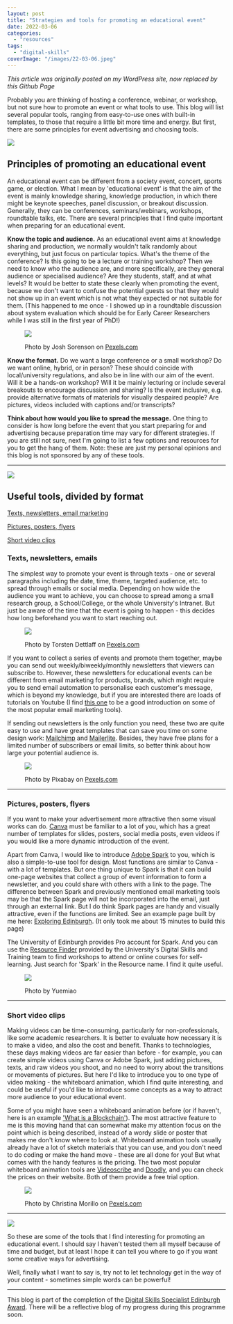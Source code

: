 ```yaml
---
layout: post
title: "Strategies and tools for promoting an educational event"
date: 2022-03-06
categories: 
  - "resources"
tags: 
  - "digital-skills"
coverImage: "/images/22-03-06.jpeg"
---
```


*This article was originally posted on my WordPress site, now replaced by this Github Page*

Probably you are thinking of hosting a conference, webinar, or workshop, but not sure how to promote an event or what tools to use. This blog will list several popular tools, ranging from easy-to-use ones with built-in templates, to those that require a little bit more time and energy. But first, there are some principles for event advertising and choosing tools.

![](/images/22-03-06-7.jpeg)

## Principles of promoting an educational event

An educational event can be different from a society event, concert, sports game, or election. What I mean by 'educational event' is that the aim of the event is mainly knowledge sharing, knowledge production, in which there might be keynote speeches, panel discussion, or breakout discussion. Generally, they can be conferences, seminars/webinars, workshops, roundtable talks, etc. There are several principles that I find quite important when preparing for an educational event.

**Know the topic and audience.** As an educational event aims at knowledge sharing and production, we normally wouldn't talk randomly about everything, but just focus on particular topics. What's the theme of the conference? Is this going to be a lecture or training workshop? Then we need to know who the audience are, and more specifically, are they general audience or specialised audience? Are they students, staff, and at what levels? It would be better to state these clearly when promoting the event, because we don't want to confuse the potential guests so that they would not show up in an event which is not what they expected or not suitable for them. (This happened to me once - I showed up in a roundtable discussion about system evaluation which should be for Early Career Researchers while I was still in the first year of PhD!)

<figure>

![](/images/22-03-06-1.jpeg)

<figcaption>

Photo by Josh Sorenson on [Pexels.com](https://www.pexels.com/photo/group-of-people-raise-their-hands-on-stadium-976866/)

</figcaption>

</figure>

**Know the format.** Do we want a large conference or a small workshop? Do we want online, hybrid, or in person? These should coincide with local/university regulations, and also be in line with our aim of the event. Will it be a hands-on workshop? Will it be mainly lecturing or include several breakouts to encourage discussion and sharing? Is the event inclusive, e.g. provide alternative formats of materials for visually despaired people? Are pictures, videos included with captions and/or transcripts?

**Think about how would you like to spread the message.** One thing to consider is how long before the event that you start preparing for and advertising because preparation time may vary for different strategies. If you are still not sure, next I'm going to list a few options and resources for you to get the hang of them. Note: these are just my personal opinions and this blog is not sponsored by any of these tools.

* * *

![](/images/22-03-06-2.jpeg)

## Useful tools, divided by format

[Texts, newsletters, email marketing](#texts-newsletters-emails)

[Pictures, posters, flyers](#pictures-posters-flyers)

[Short video clips](#short-video-clips)

### Texts, newsletters, emails

The simplest way to promote your event is through texts - one or several paragraphs including the date, time, theme, targeted audience, etc. to spread through emails or social media. Depending on how wide the audience you want to achieve, you can choose to spread among a small research group, a School/College, or the whole University's Intranet. But just be aware of the time that the event is going to happen - this decides how long beforehand you want to start reaching out.

<figure>

![](/images/22-03-06-3.jpeg)

<figcaption>

Photo by Torsten Dettlaff on [Pexels.com](https://www.pexels.com/photo/black-and-gray-digital-device-193003/)

</figcaption>

</figure>

If you want to collect a series of events and promote them together, maybe you can send out weekly/biweekly/monthly newsletters that viewers can subscribe to. However, these newsletters for educational events can be different from email marketing for products, brands, which might require you to send email automation to personalise each customer's message, which is beyond my knowledge, but if you are interested there are loads of tutorials on Youtube (I find [this one](https://www.youtube.com/watch?v=WE4A-cTWonA) to be a good introduction on some of the most popular email marketing tools).

If sending out newsletters is the only function you need, these two are quite easy to use and have great templates that can save you time on some design work: [Mailchimp](https://mailchimp.com/) and [Mailerlite](https://www.mailerlite.com/). Besides, they have free plans for a limited number of subscribers or email limits, so better think about how large your potential audience is.

<figure>

![](/images/22-03-06-4.jpeg)

<figcaption>

Photo by Pixabay on [Pexels.com](https://www.pexels.com/photo/folded-newspapers-158651/)

</figcaption>

</figure>

* * *

### Pictures, posters, flyers

If you want to make your advertisement more attractive then some visual works can do. [Canva](https://www.canva.com/) must be familiar to a lot of you, which has a great number of templates for slides, posters, social media posts, even videos if you would like a more dynamic introduction of the event.

Apart from Canva, I would like to introduce [Adobe Spark](https://express.adobe.com/sp) to you, which is also a simple-to-use tool for design. Most functions are similar to Canva - with a lot of templates. But one thing unique to Spark is that it can build one-page websites that collect a group of event information to form a newsletter, and you could share with others with a link to the page. The difference between Spark and previously mentioned email marketing tools may be that the Spark page will not be incorporated into the email, just through an external link. But I do think Spark pages are handy and visually attractive, even if the functions are limited. See an example page built by me here: [Exploring Edinburgh](https://express.adobe.com/page/2SoxaQoEXon3Z/). (It only took me about 15 minutes to build this page)

The University of Edinburgh provides Pro account for Spark. And you can use the [Resource Finder](https://www.digitalskills.ed.ac.uk/all-resources/) provided by the University's Digital Skills and Training team to find workshops to attend or online courses for self-learning. Just search for 'Spark' in the Resource name. I find it quite useful.

<figure>

![](/images/explore-edinburgh.png)

<figcaption>

Photo by Yuemiao

</figcaption>

</figure>

* * *

### Short video clips

Making videos can be time-consuming, particularly for non-professionals, like some academic researchers. It is better to evaluate how necessary it is to make a video, and also the cost and benefit. Thanks to technologies, these days making videos are far easier than before - for example, you can create simple videos using Canva or Adobe Spark, just adding pictures, texts, and raw videos you shoot, and no need to worry about the transitions or movements of pictures. But here I'd like to introduce you to one type of video making - the whiteboard animation, which I find quite interesting, and could be useful if you'd like to introduce some concepts as a way to attract more audience to your educational event.

Some of you might have seen a whiteboard animation before (or if haven't, here is an example ['What is a Blockchain'](https://www.youtube.com/watch?v=kHybf1aC-jE)). The most attractive feature to me is this moving hand that can somewhat make my attention focus on the point which is being described, instead of a wordy slide or poster that makes me don't know where to look at. Whiteboard animation tools usually already have a lot of sketch materials that you can use, and you don't need to do coding or make the hand move - these are all done for you! But what comes with the handy features is the pricing. The two most popular whiteboard animation tools are [Videoscribe](https://www.videoscribe.co/en/) and [Doodly](https://www.doodly.com/), and you can check the prices on their website. Both of them provide a free trial option.

<figure>

![](/images/22-03-06-5.jpeg)

<figcaption>

Photo by Christina Morillo on [Pexels.com](https://www.pexels.com/photo/white-dry-erase-board-with-red-diagram-1181311/)

</figcaption>

</figure>

* * *

![](/images/22-03-06-6.jpeg)

So these are some of the tools that I find interesting for promoting an educational event. I should say I haven't tested them all myself because of time and budget, but at least I hope it can tell you where to go if you want some creative ways for advertising.

Well, finally what I want to say is, try not to let technology get in the way of your content - sometimes simple words can be powerful!

* * *

This blog is part of the completion of the [Digital Skills Specialist Edinburgh Award](https://www.ed.ac.uk/information-services/help-consultancy/is-skills/edinburgh-award/digital-skills-specialists). There will be a reflective blog of my progress during this programme soon.
